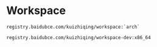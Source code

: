 # Workspace
  
```
registry.baidubce.com/kuizhiqing/workspace:`arch`
```

```
registry.baidubce.com/kuizhiqing/workspace-dev:x86_64
```
